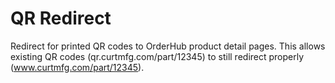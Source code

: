 # QR Redirect
Redirect for printed QR codes to OrderHub product detail pages. This allows existing QR codes (qr.curtmfg.com/part/12345) to still redirect properly (www.curtmfg.com/part/12345).
